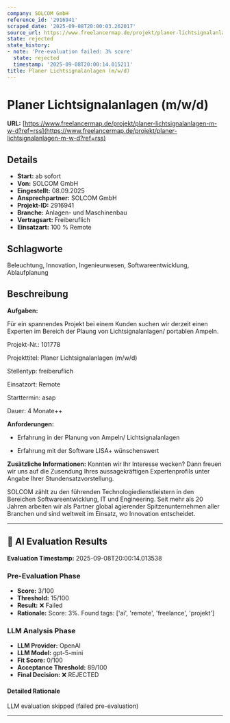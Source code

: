 ```yaml
---
company: SOLCOM GmbH
reference_id: '2916941'
scraped_date: '2025-09-08T20:00:03.262017'
source_url: https://www.freelancermap.de/projekt/planer-lichtsignalanlagen-m-w-d?ref=rss
state: rejected
state_history:
- note: 'Pre-evaluation failed: 3% score'
  state: rejected
  timestamp: '2025-09-08T20:00:14.015211'
title: Planer Lichtsignalanlagen (m/w/d)
---
```



# Planer Lichtsignalanlagen (m/w/d)
**URL:** [https://www.freelancermap.de/projekt/planer-lichtsignalanlagen-m-w-d?ref=rss](https://www.freelancermap.de/projekt/planer-lichtsignalanlagen-m-w-d?ref=rss)
## Details
- **Start:** ab sofort
- **Von:** SOLCOM GmbH
- **Eingestellt:** 08.09.2025
- **Ansprechpartner:** SOLCOM GmbH
- **Projekt-ID:** 2916941
- **Branche:** Anlagen- und Maschinenbau
- **Vertragsart:** Freiberuflich
- **Einsatzart:** 100
                                                % Remote

## Schlagworte
Beleuchtung, Innovation, Ingenieurwesen, Softwareentwicklung, Ablaufplanung

## Beschreibung
**Aufgaben:**

Für ein spannendes Projekt bei einem Kunden suchen wir derzeit einen Experten im Bereich der Plaung von Lichtsignalanlagen/ portablen Ampeln.

Projekt-Nr.:
101778

Projekttitel:
Planer Lichtsignalanlagen (m/w/d)

Stellentyp:
freiberuflich

Einsatzort:
Remote

Starttermin:
asap

Dauer:
4 Monate++

**Anforderungen:**

+ Erfahrung in der Planung von Ampeln/ Lichtsignalanlagen

+ Erfahrung mit der Software LISA+ wünschenswert

**Zusätzliche Informationen:**
Konnten wir Ihr Interesse wecken? Dann freuen wir uns auf die Zusendung Ihres aussagekräftigen Expertenprofils unter Angabe Ihrer Stundensatzvorstellung.

SOLCOM zählt zu den führenden Technologiedienstleistern in den Bereichen Softwareentwicklung, IT und Engineering. Seit mehr als 20 Jahren arbeiten wir als Partner global agierender Spitzenunternehmen aller Branchen und sind weltweit im Einsatz, wo Innovation entscheidet.

---

## 🤖 AI Evaluation Results

**Evaluation Timestamp:** 2025-09-08T20:00:14.013538

### Pre-Evaluation Phase
- **Score:** 3/100
- **Threshold:** 15/100
- **Result:** ❌ Failed
- **Rationale:** Score: 3%. Found tags: ['ai', 'remote', 'freelance', 'projekt']

### LLM Analysis Phase
- **LLM Provider:** OpenAI
- **LLM Model:** gpt-5-mini
- **Fit Score:** 0/100
- **Acceptance Threshold:** 89/100
- **Final Decision:** ❌ REJECTED

#### Detailed Rationale
LLM evaluation skipped (failed pre-evaluation)

---
